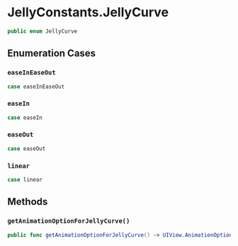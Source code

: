 # JellyConstants.JellyCurve

``` swift
public enum JellyCurve 
```

## Enumeration Cases

### `easeInEaseOut`

``` swift
case easeInEaseOut
```

### `easeIn`

``` swift
case easeIn
```

### `easeOut`

``` swift
case easeOut
```

### `linear`

``` swift
case linear
```

## Methods

### `getAnimationOptionForJellyCurve()`

``` swift
public func getAnimationOptionForJellyCurve() -> UIView.AnimationOptions 
```
